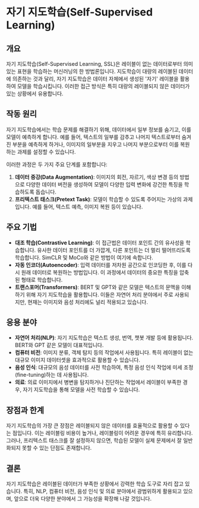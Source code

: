 # 자기 지도학습(Self-Supervised Learning)

## 개요
자기 지도학습(Self-Supervised Learning, SSL)은 레이블이 없는 데이터로부터 의미 있는 표현을 학습하는 머신러닝의 한 방법론입니다. 지도학습이 대량의 레이블된 데이터에 의존하는 것과 달리, 자기 지도학습은 데이터 자체에서 생성된 '자기' 레이블을 활용하여 모델을 학습시킵니다. 이러한 접근 방식은 특히 대량의 레이블되지 않은 데이터가 있는 상황에서 유용합니다.

## 작동 원리
자기 지도학습에서는 학습 문제를 해결하기 위해, 데이터에서 일부 정보를 숨기고, 이를 모델이 예측하게 합니다. 예를 들어, 텍스트의 일부를 감추고 나머지 텍스트로부터 숨겨진 부분을 예측하게 하거나, 이미지의 일부분을 지우고 나머지 부분으로부터 이를 복원하는 과제를 설정할 수 있습니다.

이러한 과정은 두 가지 주요 단계를 포함합니다:
1. **데이터 증강(Data Augmentation)**: 이미지의 회전, 자르기, 색상 변경 등의 방법으로 다양한 데이터 버전을 생성하여 모델이 다양한 입력 변화에 강건한 특징을 학습하도록 돕습니다.
2. **프리텍스트 태스크(Pretext Task)**: 모델이 학습할 수 있도록 주어지는 가상의 과제입니다. 예를 들어, 텍스트 예측, 이미지 복원 등이 있습니다.

## 주요 기법
- **대조 학습(Contrastive Learning)**: 이 접근법은 데이터 포인트 간의 유사성을 학습합니다. 유사한 데이터 포인트를 더 가깝게, 다른 포인트는 더 멀리 떨어뜨리도록 학습합니다. SimCLR 및 MoCo와 같은 방법이 여기에 속합니다.
- **자동 인코더(Autoencoder)**: 입력 데이터를 저차원 공간으로 인코딩한 후, 이를 다시 원래 데이터로 복원하는 방법입니다. 이 과정에서 데이터의 중요한 특징을 압축된 형태로 학습합니다.
- **트랜스포머(Transformers)**: BERT 및 GPT와 같은 모델은 텍스트의 문맥을 이해하기 위해 자기 지도학습을 활용합니다. 이들은 자연어 처리 분야에서 주로 사용되지만, 현재는 이미지와 음성 처리에도 널리 적용되고 있습니다.

## 응용 분야
- **자연어 처리(NLP)**: 자기 지도학습은 텍스트 생성, 번역, 챗봇 개발 등에 활용됩니다. BERT와 GPT 같은 모델이 대표적입니다.
- **컴퓨터 비전**: 이미지 분류, 객체 탐지 등의 작업에서 사용됩니다. 특히 레이블이 없는 대규모 이미지 데이터셋을 효과적으로 활용할 수 있습니다.
- **음성 인식**: 대규모의 음성 데이터를 사전 학습하여, 특정 음성 인식 작업에 미세 조정(fine-tuning)하는 데 사용됩니다.
- **의료**: 의료 이미지에서 병변을 탐지하거나 진단하는 작업에서 레이블이 부족한 경우, 자기 지도학습을 통해 모델을 사전 학습할 수 있습니다.

## 장점과 한계
자기 지도학습의 가장 큰 장점은 레이블되지 않은 데이터를 효율적으로 활용할 수 있다는 점입니다. 이는 레이블링 비용이 높거나, 레이블링이 어려운 경우에 특히 유리합니다. 그러나, 프리텍스트 태스크를 잘 설정하지 않으면, 학습된 모델이 실제 문제에서 잘 일반화되지 못할 수 있는 단점도 존재합니다.

## 결론
자기 지도학습은 레이블된 데이터가 부족한 상황에서 강력한 학습 도구로 자리 잡고 있습니다. 특히, NLP, 컴퓨터 비전, 음성 인식 및 의료 분야에서 광범위하게 활용되고 있으며, 앞으로 더욱 다양한 분야에서 그 가능성을 확장해 나갈 것입니다.
